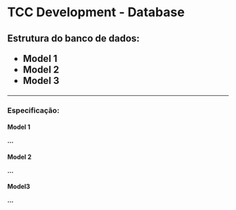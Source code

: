 <h1>TCC Development - Database

<h2>Estrutura do banco de dados:

* Model 1
* Model 2
* Model 3

---

<h3>Especificação:

<h4>Model 1

...

<h4>Model 2

...

<h4>Model3

...